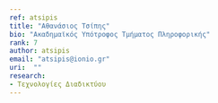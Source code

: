 ```yaml
---
ref: atsipis
title: "Αθανάσιος Τσίπης"
bio: "Ακαδημαϊκός Υπότροφος Τμήματος Πληροφορικής"
rank: 7
author: atsipis
email: "atsipis@ionio.gr"
uri:  ""
research:
- Τεχνολογίες Διαδικτύου
---
```


